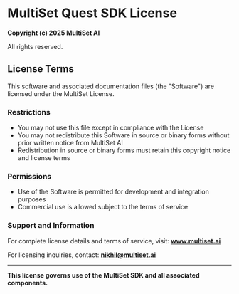# MultiSet Quest SDK License

**Copyright (c) 2025 MultiSet AI**

All rights reserved.

## License Terms

This software and associated documentation files (the "Software") are licensed under the MultiSet License. 

### Restrictions

- You may not use this file except in compliance with the License
- You may not redistribute this Software in source or binary forms without prior written notice from MultiSet AI
- Redistribution in source or binary forms must retain this copyright notice and license terms

### Permissions

- Use of the Software is permitted for development and integration purposes
- Commercial use is allowed subject to the terms of service

### Support and Information

For complete license details and terms of service, visit: **www.multiset.ai**

For licensing inquiries, contact: **nikhil@multiset.ai**

---

**This license governs use of the MultiSet SDK and all associated components.**